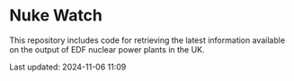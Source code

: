 # Nuke Watch

This repository includes code for retrieving the latest information available on the output of EDF nuclear power plants in the UK.

Last updated: 2024-11-06 11:09